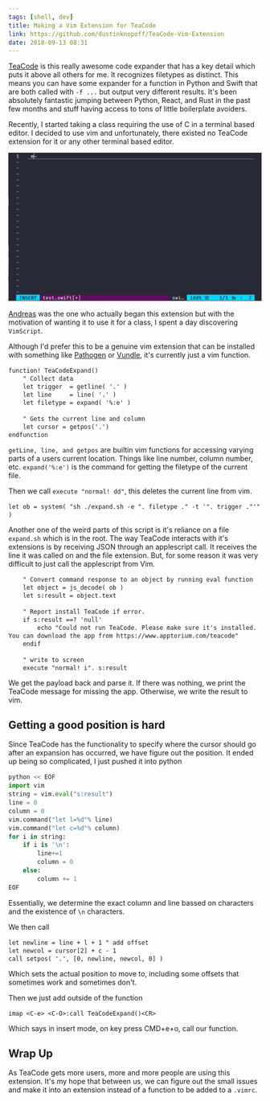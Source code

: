 ```yaml
---
tags: [shell, dev]
title: Making a Vim Extension for TeaCode
link: https://github.com/dustinknopoff/TeaCode-Vim-Extension
date: 2018-09-13 08:31
---
```


[TeaCode](https://www.apptorium.com/teacode) is this really awesome code expander that has a key detail which puts it above all others for me. It recognizes filetypes as distinct. This means you can have some expander for a function in Python and Swift that are both called with `-f ...` but output very different results. It's been absolutely fantastic jumping between Python, React, and Rust in the past few months and stuff having access to tons of little boilerplate avoiders.

Recently, I started taking a class requiring the use of C in a terminal based editor. I decided to use vim and unfortunately, there existed no TeaCode extension for it or any other terminal based editor.

![Example of Extension in Action](https://github.com/dustinknopoff/TeaCode-Vim-Extension/raw/master/example.gif)

[Andreas](https://github.com/didair) was the one who actually began this extension but with the motivation of wanting it to use it for a class, I spent a day discovering `VimScript`.

Although I'd prefer this to be a genuine vim extension that can be installed with something like [Pathogen](https://github.com/tpope/vim-pathogen) or [Vundle](https://github.com/VundleVim/Vundle.vim), it's currently just a vim function.

```vim
function! TeaCodeExpand()
    " Collect data
	let trigger  = getline( '.' )
	let line     = line( '.' )
	let filetype = expand( '%:e' )

	" Gets the current line and column
	let cursor = getpos('.')
endfunction
```

`getLine, line, and getpos` are builtin vim functions for accessing varying parts of a users current location. Things like line number, column number, etc. `expand('%:e')` is the command for getting the filetype of the current file.

Then we call `execute "normal! dd"`, this deletes the current line from vim.

```vim
let ob = system( "sh ./expand.sh -e ". filetype ." -t '". trigger ."'" )
```

Another one of the weird parts of this script is it's reliance on a file `expand.sh` which is in the root. The way TeaCode interacts with it's extensions is by receiving JSON through an applescript call. It receives the line it was called on and the file extension. But, for some reason it was very difficult to just call the applescript from Vim.

```vim
	" Convert command response to an object by running eval function
	let object = js_decode( ob )
	let s:result = object.text

	" Report install TeaCode if error.
	if s:result ==? 'null'
		echo "Could not run TeaCode. Please make sure it's installed. You can download the app from https://www.apptorium.com/teacode"
	endif

	" write to screen
	execute "normal! i". s:result
```

We get the payload back and parse it. If there was nothing, we print the TeaCode message for missing the app. Otherwise, we write the result to vim.

## Getting a good position is hard

Since TeaCode has the functionality to specify where the cursor should go after an expansion has occurred, we have figure out the position. It ended up being so complicated, I just pushed it into python

```python
python << EOF
import vim
string = vim.eval("s:result")
line = 0
column = 0
vim.command("let l=%d"% line)
vim.command("let c=%d"% column)
for i in string:
	if i is '\n':
		line+=1
		column = 0
	else:
		column += 1
EOF
```

Essentially, we determine the exact column and line bassed on characters and the existence of `\n` characters.

We then call

```vim
let newline = line + l + 1 " add offset
let newcol = cursor[2] + c - 1
call setpos( '.', [0, newline, newcol, 0] )
```

Which sets the actual position to move to, including some offsets that sometimes work and sometimes don't.

Then we just add outside of the function

```vim
imap <C-e> <C-O>:call TeaCodeExpand()<CR>
```

Which says in insert mode, on key press CMD+e+o, call our function.

## Wrap Up

As TeaCode gets more users, more and more people are using this extension. It's my hope that between us, we can figure out the small issues and make it into an extension instead of a function to be added to a `.vimrc`.
